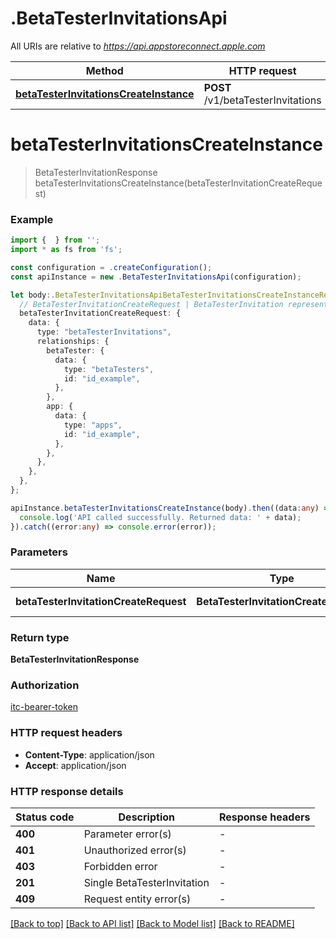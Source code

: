 # .BetaTesterInvitationsApi

All URIs are relative to *https://api.appstoreconnect.apple.com*

Method | HTTP request | Description
------------- | ------------- | -------------
[**betaTesterInvitationsCreateInstance**](BetaTesterInvitationsApi.md#betaTesterInvitationsCreateInstance) | **POST** /v1/betaTesterInvitations | 


# **betaTesterInvitationsCreateInstance**
> BetaTesterInvitationResponse betaTesterInvitationsCreateInstance(betaTesterInvitationCreateRequest)


### Example


```typescript
import {  } from '';
import * as fs from 'fs';

const configuration = .createConfiguration();
const apiInstance = new .BetaTesterInvitationsApi(configuration);

let body:.BetaTesterInvitationsApiBetaTesterInvitationsCreateInstanceRequest = {
  // BetaTesterInvitationCreateRequest | BetaTesterInvitation representation
  betaTesterInvitationCreateRequest: {
    data: {
      type: "betaTesterInvitations",
      relationships: {
        betaTester: {
          data: {
            type: "betaTesters",
            id: "id_example",
          },
        },
        app: {
          data: {
            type: "apps",
            id: "id_example",
          },
        },
      },
    },
  },
};

apiInstance.betaTesterInvitationsCreateInstance(body).then((data:any) => {
  console.log('API called successfully. Returned data: ' + data);
}).catch((error:any) => console.error(error));
```


### Parameters

Name | Type | Description  | Notes
------------- | ------------- | ------------- | -------------
 **betaTesterInvitationCreateRequest** | **BetaTesterInvitationCreateRequest**| BetaTesterInvitation representation |


### Return type

**BetaTesterInvitationResponse**

### Authorization

[itc-bearer-token](README.md#itc-bearer-token)

### HTTP request headers

 - **Content-Type**: application/json
 - **Accept**: application/json


### HTTP response details
| Status code | Description | Response headers |
|-------------|-------------|------------------|
**400** | Parameter error(s) |  -  |
**401** | Unauthorized error(s) |  -  |
**403** | Forbidden error |  -  |
**201** | Single BetaTesterInvitation |  -  |
**409** | Request entity error(s) |  -  |

[[Back to top]](#) [[Back to API list]](README.md#documentation-for-api-endpoints) [[Back to Model list]](README.md#documentation-for-models) [[Back to README]](README.md)


